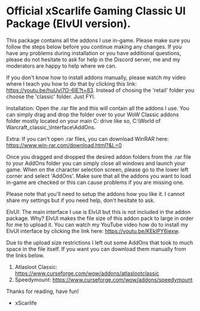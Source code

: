 # Official xScarlife Gaming Classic UI Package (ElvUI version).
This package contains all the addons I use in-game. Please make sure you follow the steps below before you continue making any changes. If you have any problems during installation or you have additional questions, please do not hesitate to ask for help in the Discord server, me and my moderators are happy to help where we can.

If you don't know how to install addons manually, please watch my video where I teach you how to do that by clicking this link: https://youtu.be/huUvI7O-6lE?t=83. Instead of chosing the 'retail' folder you choose the 'classic' folder. Just FYI.

Installation: Open the .rar file and this will contain all the addons I use. You can simply drag and drop the folder over to your WoW Classic addons folder mostly located on your main C: drive like so, C:\World of Warcraft\_classic_\Interface\AddOns.

Extra: If you can't open .rar files, you can download WinRAR here: https://www.win-rar.com/download.html?&L=0

Once you dragged and dropped the desired addon folders from the .rar file to your AddOns folder you can simply close all windows and launch your game. When on the character selection screen, please go to the lower left corner and select 'AddOns'. Make sure that all the addons you want to load in-game are checked or this can cause problems if you are missing one.

Please note that you'll need to setup the addons how you like it. I cannot share my settings but if you need help, don't hesitate to ask.

ElvUI: The main interface I use is ElvUI but this is not included in the addon package. Why? ElvUI makes the file size of this addon pack to large in order for me to upload it. You can watch my YouTube video how do to install my ElvUI interface by clicking the link here: https://youtu.be/KEklPY6iexw.

Due to the upload size restrictions I left out some AddOns that took to much space in the file itself. If you want you can download them manually from the links below.

1) Atlasloot Classic: https://www.curseforge.com/wow/addons/atlaslootclassic
2) Speedymount: https://www.curseforge.com/wow/addons/speedymount

Thanks for reading, have fun!

- xScarlife
